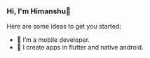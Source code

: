### Hi, I'm Himanshu👋

<!--
**himanshu240601/himanshu240601** is a ✨ _special_ ✨ repository because its `README.md` (this file) appears on your GitHub profile.
-->

Here are some ideas to get you started:

- 🔭 I’m a mobile developer.
- 🌱 I create apps in flutter and native android.
